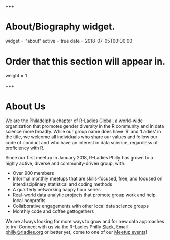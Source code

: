 +++
# About/Biography widget.
widget = "about"
active = true
date = 2018-07-05T00:00:00

# Order that this section will appear in.
weight = 1

+++

# About Us
We are the Philadelphia chapter of R-Ladies Global, a world-wide organization that promotes gender diversity in the R community and in data science more broadly. While our group name does have ‘R’ and ‘Ladies’ in the title, we welcome all individuals who share our values and follow our code of conduct and who have an interest in data science, regardless of proficiency with R.

Since our first meetup in January 2018, R-Ladies Philly has grown to a highly active, diverse and community-driven group, with:  

 - Over 900 members
 -  Informal monthly meetups that are skills-focused, free, and focused on interdisciplinary statistical and coding methods
 - A quarterly networking happy hour series
 - Real-world data analytic projects that promote group work and help local nonprofits
 - Collaborative engagements with other local data science groups
 - Monthly code and coffee gettogethers

We are always looking for more ways to grow and for new data approaches to try! Connect with us via the R-Ladies Philly [Slack](https://bit.ly/join-rladies-slack-2020), Email [philly@rladies.org](mailto:philly@rladies.org) or better yet, come to one of our [Meetup events](https://meetup.com/rladies-philly)!
